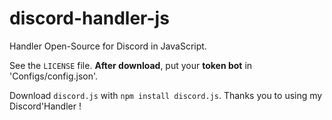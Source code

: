 # discord-handler-js
Handler Open-Source for Discord in JavaScript.

See the `LICENSE` file.
**After download**, put your **token bot** in 'Configs/config.json'.

Download `discord.js` with `npm install discord.js`.
Thanks you to using my Discord'Handler !
